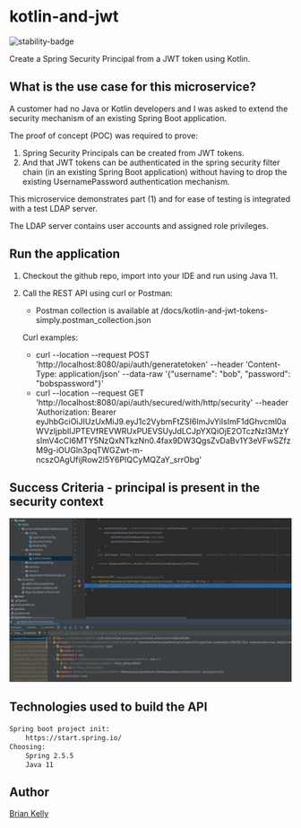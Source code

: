 # kotlin-and-jwt

![stability-badge](https://img.shields.io/badge/stability-Stable-success.svg?style=for-the-badge)

Create a Spring Security Principal from a JWT token using Kotlin.

## What is the use case for this microservice?

A customer had no Java or Kotlin developers and I was asked to extend the security mechanism of an existing Spring Boot application. 

The proof of concept (POC) was required to prove:

1.  Spring Security Principals can be created from JWT tokens.
2.  And that JWT tokens can be authenticated in the spring security filter chain (in an existing Spring Boot application) without having 
    to drop the existing UsernamePassword authentication mechanism.

This microservice demonstrates part (1) and for ease of testing is integrated with a test LDAP server. 

The LDAP server contains user accounts and assigned role privileges.

## Run the application
1.  Checkout the github repo, import into your IDE and run using Java 11.
2.  Call the REST API using curl or Postman:

    * Postman collection is available at /docs/kotlin-and-jwt-tokens-simply.postman_collection.json

    Curl examples:

    * curl --location --request POST 'http://localhost:8080/api/auth/generatetoken' --header 'Content-Type: application/json' --data-raw '{"username": "bob", "password": "bobspassword"}'
    * curl --location --request GET 'http://localhost:8080/api/auth/secured/with/http/security' --header 'Authorization: Bearer eyJhbGciOiJIUzUxMiJ9.eyJ1c2VybmFtZSI6ImJvYiIsImF1dGhvcml0aWVzIjpbIlJPTEVfREVWRUxPUEVSUyJdLCJpYXQiOjE2OTczNzI3MzYsImV4cCI6MTY5NzQxNTkzNn0.4fax9DW3QgsZvDaBv1Y3eVFwSZfzM9g-iOUGln3pqTWGZwt-m-ncszOAgUfijRow2l5Y6PIQCyMQZaY_srrObg'


## Success Criteria - principal is present in the security context

![image](./docs/principal-is-present.jpg)

## Technologies used to build the API
``` 
Spring boot project init:
    https://start.spring.io/
Choosing:
    Spring 2.5.5
    Java 11
```

## Author

[Brian Kelly](https://github.com/briankellyco)